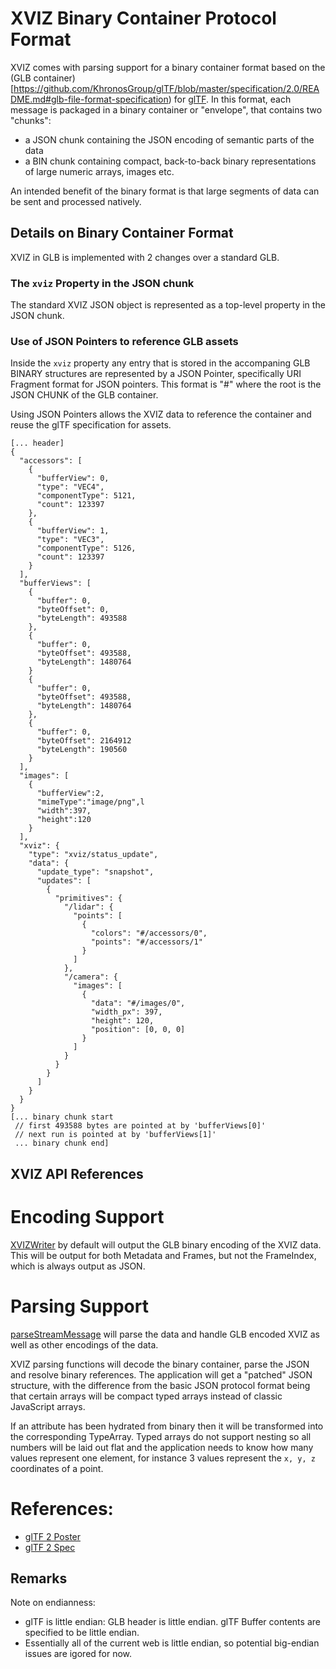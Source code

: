 # XVIZ Binary Container Protocol Format

XVIZ comes with parsing support for a binary container format based on the (GLB
container)[https://github.com/KhronosGroup/glTF/blob/master/specification/2.0/README.md#glb-file-format-specification)
for [glTF](https://github.com/KhronosGroup/glTF/blob/master/specification/2.0/README.md). In this
format, each message is packaged in a binary container or "envelope", that contains two "chunks":

- a JSON chunk containing the JSON encoding of semantic parts of the data
- a BIN chunk containing compact, back-to-back binary representations of large numeric arrays,
  images etc.

An intended benefit of the binary format is that large segments of data can be sent and processed
natively.

## Details on Binary Container Format

XVIZ in GLB is implemented with 2 changes over a standard GLB.

### The `xviz` Property in the JSON chunk

The standard XVIZ JSON object is represented as a top-level property in the JSON chunk.

### Use of JSON Pointers to reference GLB assets

Inside the `xviz` property any entry that is stored in the accompaning GLB BINARY structures are
represented by a JSON Pointer, specifically URI Fragment format for JSON pointers. This format is
"#<json pointer path>" where the root is the JSON CHUNK of the GLB container.

Using JSON Pointers allows the XVIZ data to reference the container and reuse the glTF specification
for assets.

```
[... header]
{
  "accessors": [
    {
      "bufferView": 0,
      "type": "VEC4",
      "componentType": 5121,
      "count": 123397
    },
    {
      "bufferView": 1,
      "type": "VEC3",
      "componentType": 5126,
      "count": 123397
    }
  ],
  "bufferViews": [
    {
      "buffer": 0,
      "byteOffset": 0,
      "byteLength": 493588
    },
    {
      "buffer": 0,
      "byteOffset": 493588,
      "byteLength": 1480764
    }
    {
      "buffer": 0,
      "byteOffset": 493588,
      "byteLength": 1480764
    },
    {
      "buffer": 0,
      "byteOffset": 2164912
      "byteLength": 190560
    }
  ],
  "images": [
    {
      "bufferView":2,
      "mimeType":"image/png",l
      "width":397,
      "height":120
    }
  ],
  "xviz": {
    "type": "xviz/status_update",
    "data": {
      "update_type": "snapshot",
      "updates": [
        {
          "primitives": {
            "/lidar": {
              "points": [
                {
                  "colors": "#/accessors/0",
                  "points": "#/accessors/1"
                }
              ]
            },
            "/camera": {
              "images": [
                {
                  "data": "#/images/0",
                  "width_px": 397,
                  "height": 120,
                  "position": [0, 0, 0]
                }
              ]
            }
          }
        }
      ]
    }
  }
}
[... binary chunk start
 // first 493588 bytes are pointed at by 'bufferViews[0]'
 // next run is pointed at by 'bufferViews[1]'
 ... binary chunk end]
```

## XVIZ API References

# Encoding Support

[XVIZWriter](/docs/api-reference/xviz-writer.md) by default will output the GLB binary encoding of
the XVIZ data. This will be output for both Metadata and Frames, but not the FrameIndex, which is
always output as JSON.

# Parsing Support

[parseStreamMessage](/docs/api-reference/parse-xviz.md) will parse the data and handle GLB encoded
XVIZ as well as other encodings of the data.

XVIZ parsing functions will decode the binary container, parse the JSON and resolve binary
references. The application will get a "patched" JSON structure, with the difference from the basic
JSON protocol format being that certain arrays will be compact typed arrays instead of classic
JavaScript arrays.

If an attribute has been hydrated from binary then it will be transformed into the corresponding
TypeArray. Typed arrays do not support nesting so all numbers will be laid out flat and the
application needs to know how many values represent one element, for instance 3 values represent the
`x, y, z` coordinates of a point.

# References:

- [glTF 2 Poster](https://raw.githubusercontent.com/KhronosGroup/glTF/master/specification/2.0/figures/gltfOverview-2.0.0a.png)
- [glTF 2 Spec](https://github.com/KhronosGroup/glTF/tree/master/specification/2.0)

## Remarks

Note on endianness:

- glTF is little endian: GLB header is little endian. glTF Buffer contents are specified to be
  little endian.
- Essentially all of the current web is little endian, so potential big-endian issues are igored for
  now.
